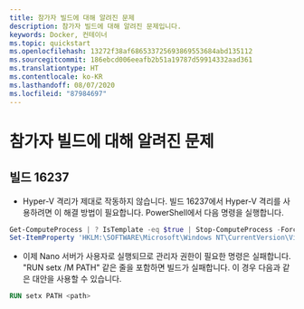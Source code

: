 ```yaml
---
title: 참가자 빌드에 대해 알려진 문제
description: 참가자 빌드에 대해 알려진 문제입니다.
keywords: Docker, 컨테이너
ms.topic: quickstart
ms.openlocfilehash: 13272f38af686533725693869553684abd135112
ms.sourcegitcommit: 186ebcd006eeafb2b51a19787d59914332aad361
ms.translationtype: HT
ms.contentlocale: ko-KR
ms.lasthandoff: 08/07/2020
ms.locfileid: "87984697"
---
```

# <a name="known-issues-for-insider-builds"></a>참가자 빌드에 대해 알려진 문제

## <a name="build-16237"></a>빌드 16237

- Hyper-V 격리가 제대로 작동하지 않습니다. 빌드 16237에서 Hyper-V 격리를 사용하려면 이 해결 방법이 필요합니다. PowerShell에서 다음 명령을 실행합니다.

```PowerShell
Get-ComputeProcess | ? IsTemplate -eq $true | Stop-ComputeProcess -Force
Set-ItemProperty 'HKLM:\SOFTWARE\Microsoft\Windows NT\CurrentVersion\Virtualization\Containers\' -Name TemplateVmCount -Type dword -Value 0 -Force
```

- 이제 Nano 서버가 사용자로 실행되므로 관리자 권한이 필요한 명령은 실패합니다. "RUN setx /M PATH" 같은 줄을 포함하면 빌드가 실패합니다. 이 경우 다음과 같은 대안을 사용할 수 있습니다.

```dockerfile
RUN setx PATH <path>
```
